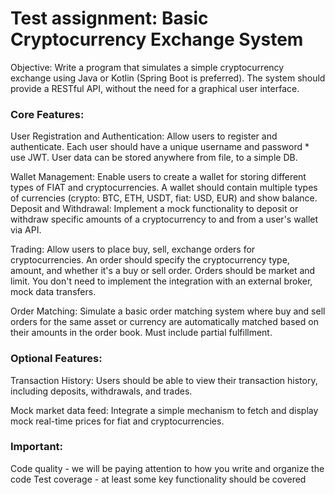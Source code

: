 # Test assignment: Basic Cryptocurrency Exchange System

Objective: Write a program that simulates a simple cryptocurrency exchange using Java or Kotlin (Spring Boot is
preferred).
The system should provide a RESTful API, without the need for a graphical user interface.

### Core Features:

User Registration and Authentication: Allow users to register and authenticate. Each user should have a unique username
and password * use JWT. User data can be stored anywhere from file, to a simple DB.

Wallet Management: Enable users to create a wallet for storing different types of FIAT and cryptocurrencies. A wallet
should contain multiple types of currencies (crypto: BTC, ETH, USDT, fiat: USD, EUR) and show balance. Deposit and
Withdrawal: Implement a mock functionality to deposit or withdraw specific amounts of a cryptocurrency to and from a
user's wallet via API.

Trading: Allow users to place buy, sell, exchange orders for cryptocurrencies. An order should specify the
cryptocurrency type, amount, and whether it's a buy or sell order.
Orders should be market and limit.
You don't need to implement the integration with an external broker, mock data transfers.

Order Matching: Simulate a basic order matching system where buy and sell orders for the same asset or currency are
automatically matched based on their amounts in the order book. Must include partial fulfillment.

### Optional Features:

Transaction History: Users should be able to view their transaction history, including deposits, withdrawals, and
trades.

Mock market data feed: Integrate a simple mechanism to fetch and display mock real-time prices for fiat and
cryptocurrencies.

### Important:


Code quality - we will be paying attention to how you write and organize the code
Test coverage - at least some key functionality should be covered

